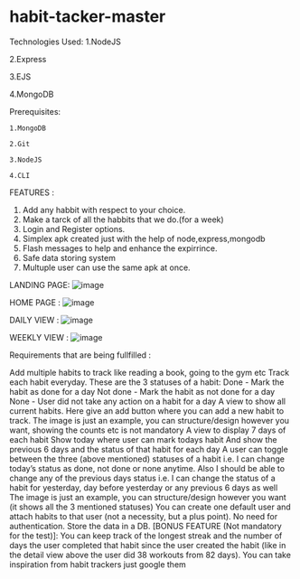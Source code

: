 # habit-tacker-master

Technologies Used:
1.NodeJS

2.Express

3.EJS

4.MongoDB


Prerequisites:

    1.MongoDB
    
    2.Git
    
    3.NodeJS
    
    4.CLI

FEATURES :
1. Add any habbit with respect to your choice.
2. Make a tarck of all the habbits that we do.(for a week)
3. Login and Register options.
4. Simplex apk created just with the help of node,express,mongodb
5. Flash messages to help and enhance the expirrince.
6. Safe data storing system
7. Multuple user can use the same apk at once.


LANDING PAGE:
![image](https://user-images.githubusercontent.com/114986701/198535115-011a1a29-8442-437e-987a-08dd89d9fbcf.png)



HOME PAGE :
![image](https://user-images.githubusercontent.com/114986701/198535649-881b80eb-25c1-4bc7-b37a-609ebf0deca5.png)



DAILY VIEW :
![image](https://user-images.githubusercontent.com/114986701/198535445-87e426ec-668f-4b61-9bda-4b5f0bfc8fef.png)



WEEKLY VIEW :
![image](https://user-images.githubusercontent.com/114986701/198535821-cd6734a4-4626-4da9-b9e6-3349e6ef557f.png)



Requirements that are being fullfilled :

Add multiple habits to track like reading a book, going to the gym etc
Track each habit everyday. These are the 3 statuses of a habit:
Done - Mark the habit as done for a day
Not done - Mark the habit as not done for a day
None - User did not take any action on a habit for a day
A view to show all current habits. Here give an add button where you can add a new habit to track. The image is just an example, you can structure/design however you want, showing the counts etc is not mandatory
A view to display 7 days of each habit
Show today where user can mark todays habit
And show the previous 6 days and the status of that habit for each day
A user can toggle between the three (above mentioned) statuses of a habit i.e. I can change today’s status as done, not done or none anytime.
Also I should be able to change any of the previous days status i.e. I can change the status of a habit for yesterday, day before yesterday or any previous 6 days as well
The image is just an example, you can structure/design however you want (it shows all the 3 mentioned statuses)
You can create one default user and attach habits to that user (not a necessity, but a plus point). No need for authentication.
Store the data in a DB.
[BONUS FEATURE (Not mandatory for the test)]: You can keep track of the longest streak and the number of days the user completed that habit since the user created the habit (like in the detail view above the user did 38 workouts from 82 days).
You can take inspiration from habit trackers just google them
